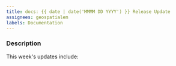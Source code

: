 ```yaml
---
title: docs: {{ date | date('MMMM DD YYYY') }} Release Update
assignees: geospatialem
labels: Documentation
---
```

### Description
This week's updates include:
